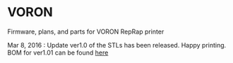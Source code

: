 # VORON
Firmware, plans, and parts for VORON RepRap printer

Mar 8, 2016 : Update 
ver1.0 of the STLs has been released. Happy printing. BOM for ver1.01 can be found [here](https://docs.google.com/spreadsheets/d/1jncr2budCkwa6ryqMucIUiOL28w9o1ke4Xsj3ousXZs/edit#gid=1272907774)


